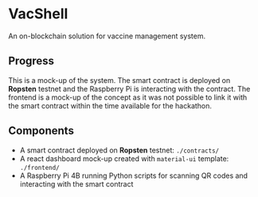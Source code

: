 # VacShell

An on-blockchain solution for vaccine management system. 

## Progress

This is a mock-up of the system. The smart contract is deployed on **Ropsten** testnet and the Raspberry Pi is interacting with the contract. The frontend is a mock-up of the concept as it was not possible to link it with the smart contract within the time available for the hackathon.

## Components

- A smart contract deployed on **Ropsten** testnet: `./contracts/`
- A react dashboard mock-up created with `material-ui` template: `./frontend/`
- A Raspberry Pi 4B running Python scripts for scanning QR codes and interacting with the smart contract

